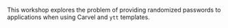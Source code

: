 This workshop explores the problem of providing randomized passwords to
applications when using Carvel and ``ytt`` templates.
